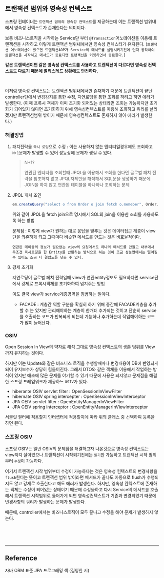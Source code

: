 ## 트랜잭션 범위와 영속성 컨텍스트

스프링 컨테이너는 `트랜잭션 범위의 영속성 컨텍스트`를 제공하는데 이는 트랜잭션 범위내에서 영속성 컨텍스트가 존재한다는 의미이다.

보통 비즈니스로직을 시작하는 Service단 부터 `@Transaction`어노테이션을 이용해 트랜잭션을 시작하고 이렇게 트랜잭션 범위내애서만 영속성 컨텍스타가 유지된다. (`트랜잭션 어노테이션이 있으면 트랜잭션AOP가 Service의 메서드를 실행시키기전에 먼저 동작하여 트랜잭션을 시작하고 메서드가 종료되면 트랜잭션을 커밋하면서 종료한다.`)

**같은 트랜잭션이면 같은 영속성 컨텍스트를 사용하고 트랜잭션이 다르다면 영속성 컨텍스트도 다르기 때문에 멀티스레드 상황에도 안전하다.**

<br>

이처럼 영속성 컨텍스트는 트랜잭션 범위내에서만 존재하기 때문에 트랜잭션이 끝난 controller단에서 변경감지를 통한 수정, 지연로딩을 통한 조회를 하려고 하면 에러가 발생한다. (이때 프록시 객체가 이미 초기화 되어있는 상태라면 조회는 가능하지만 초기화가 되어있지 않다면 초기화하기 위해 영속성컨텍스트를 이용해 조회하고 쿼리를 날리겠지만 트랜잭션범위 밖이기 때문에 영속성컨텍스트도 존재하지 않아 에러가 발생한다.)

### 해결방법

1.  패치전략을 `즉시 로딩`으로 수정 : 이는 사용하지 않는 엔티티일경우에도 조회하고 `N+1`문제가 발생할 수 있어 성능상에 문제가 생길 수 있다.

    > N+1?
    >
    > 연관된 엔티티를 조회할때 JPQL을 이용해서 조회를 한다면 글로벌 패치 전략을 참조하지 않고 JPQL자체만을 해석해서 SQL문을 생성하기 때문에 JOIN을 하지 않고 연관된 테이블을 하나하나 조회하는 문제

1.  JPQL 패치 조인

    ```java
    em.createQuery("select o from Order o join fetch o.memeber", Order.class).getResultList();
    ```

    위와 같이 JPQL을 fetch join으로 명시해서 SQL의 join을 이용한 조회를 사용하도록 하는 방법

    문제점 : 이렇게 view가 원하는 대로 응답을 맞추는 것은 데이터접근 계층이 view단을 의존하게 되고 그때마다 비슷한 메서드를 만드는 것은 비효율적이다.

        연관된 테이블의 정보가 필요없는 view의 요청에서도 하나의 메서드를 만들고 내부에서 무조건 즉시로딩을 한 Entity를 반환하는 방식으로 하는 것이 조금 성능면에서는 떨어질 수 있어도 조금 더 결합도를 낮출 수 있다.

1.  강제 초기화

    지연로딩이 글로벌 페치 전략일때 view가 연관entity정보도 필요하다면 service단에서 강제로 프록시객체를 초기화하여 넘겨주는 방법

    이도 결국 view가 service계층영역을 침범하는 일이다.

    - FACADE : 계층간 역할 구분을 확실히 하기 위해 중간에 FACADE계층을 추가할 수 는 있지만 관리해야하는 계층이 한개더 추가되는 것이고 단순히 service를 호출하는 코드가 반복되게 되는데 기능하나 추가하는데 작업해야하는 코드가 많이 늘어난다.

### OSIV

Open Session In View의 약자로 해석 그대로 영속성 컨텍스트의 생존 범위를 View까지 유지하는 것이다.

하지만 이는 Update와 같은 비즈니스 로직을 수행할때마다 변경내용이 DB에 반영되게 되어 유지보수가 상당히 힘들어진다. 그래서 DTO와 같은 객체를 이용해서 작업하는 방식이 있지만 애초에 많은 문제를 야기할 수 있기 때문에 사용은 되지않고 문제점을 해결한 스프링 프레임워크가 제공하느 `OSIV`가 있다.

- hiberante OSIV servlet filter : OpenSessionInViewFilter
- hibernate OSIV spring intercepter : OpenSessionInViewInterceptor
- JPA OEIV servlet filter : OpenEntityManagerInViewFilter
- JPA OEIV spring interceptor : OpenEntityManagerInViewInterceptor

서블릿 필터에 적용할지 인터셉터에 적용할지에 따라 위의 클래스 중 선택하여 등록을 하면 된다.

### 스프링 OSIV

스프링 OSIV는 일반 OSIV의 문제점을 해결하고자 나온것으로 영속성 컨텍스트는 view까지 살아있으나 트랜잭션이 시작되기전에는 `읽기`만 가능하고 트랜잭션 시작 범위부터 `수정`이 가능하다.

여기서 트랜잭션 시작 범위부터 수정이 가능하다는 것은 영속성 컨텍스트의 변경사항을 `flush`한다는 뜻이고 트랜잭션 범위 밖이라면 메서드가 끝나도 자동으로 flush가 수행되지도 않고 강제로 호출한다고 해도 에러가 발생한다. 하지만, 영속성 컨텍스트에 존재하는 객체는 수정이 되어있는 상태이기 때문에 수정을하고 다시 Service의 메서드를 호출해서 트랜잭션 시작범위로 들어가게 되면 영속성컨텍스트가 기존과 변경되었기 때문에 변경사항의 쿼리가 발생하는 문제가 발생한다.

때문에, controller에서는 비즈니스로직이 모두 끝나고 수정을 해야 문제가 발생하지 않는다.

<br><br><br>

---

## Reference

자바 ORM 표준 JPA 프로그래밍 책 (김영한 저)
